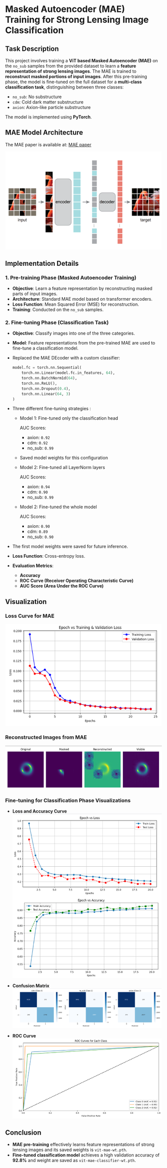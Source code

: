 # Masked Autoencoder (MAE) Training for Strong Lensing Image Classification

## Task Description
This project involves training a **ViT based Masked Autoencoder (MAE)** on the `no_sub` samples from the provided dataset to learn a **feature representation of strong lensing images**. The MAE is trained to **reconstruct masked portions of input images**. After this pre-training phase, the model is fine-tuned on the full dataset for a **multi-class classification task**, distinguishing between three classes:

- `no_sub`: No substructure
- `cdm`: Cold dark matter substructure
- `axion`: Axion-like particle substructure

The model is implemented using **PyTorch**.

## MAE Model Architecture
The MAE paper is available at:
[MAE paper](https://arxiv.org/abs/2111.06377)

![MAE](./MAE.png)


## Implementation Details
### 1. **Pre-training Phase (Masked Autoencoder Training)**
- **Objective**: Learn a feature representation by reconstructing masked parts of input images.
- **Architecture**: Standard MAE model based on transformer encoders.
- **Loss Function**: Mean Squared Error (MSE) for reconstruction.
- **Training**: Conducted on the `no_sub` samples.

### 2. **Fine-tuning Phase (Classification Task)**
- **Objective**: Classify images into one of the three categories.
- **Model**: Feature representations from the pre-trained MAE are used to fine-tune a classification model.
- Replaced the MAE DEcoder with a custom classifier:
    ```python
    model.fc = torch.nn.Sequential(
        torch.nn.Linear(model.fc.in_features, 64),
        torch.nn.BatchNorm1d(64),
        torch.nn.ReLU(),
        torch.nn.Dropout(0.4),
        torch.nn.Linear(64, 3)
    )
    ```
- Three different fine-tuning strategies :
    - Model 1: Fine-tuned only the classification head

        AUC Scores:
        - axion: `0.92`
        - cdm: `0.92`
        - no_sub: `0.99`

    - Saved model weights for this configuration

    - Model 2: Fine-tuned all LayerNorm layers

        AUC Scores:
        - axion: `0.94`
        - cdm: `0.90`
        - no_sub: `0.99`

    - Model 2: Fine-tuned the whole model

        AUC Scores:
        - axion: `0.90`
        - cdm: `0.89`
        - no_sub: `0.90`


- The first model weights were saved for future inference.

- **Loss Function**: Cross-entropy loss.
- **Evaluation Metrics**:
  - **Accuracy**
  - **ROC Curve (Receiver Operating Characteristic Curve)**
  - **AUC Score (Area Under the ROC Curve)**


## Visualization
### **Loss Curve for MAE**&#x20;
![MAE](./Epoch%20vs%20Training%20&%20validation%20Loss%20MAE.png)

### **Reconstructed Images from MAE**&#x20;
![MAE](./Reconstructed%20images.png)

### **Fine-tuning for Classification Phase Visualizations**
- **Loss and Accuracy Curve**&#x20; 
![MAE](./Epoch%20vs%20Loss%20&%20Accuracy.png)

- **Confusion Matrix**&#x20;
![MAE](./cf%20matrix.png)

- **ROC Curve**&#x20;
![MAE](./ROC%20curve.png)


## Conclusion
- **MAE pre-training** effectively learns feature representations of strong lensing images and its saved weights is `vit-mae-wt.pth`.
- **Fine-tuned classification model** achieves a high validation accuracy of **92.8%** and weight are saved as `vit-mae-classifier-wt.pth`.


